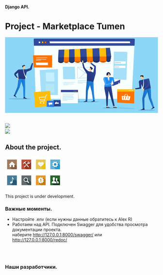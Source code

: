 
#### Django API.
# Project - Marketplace Tumen

<img src="https://github.com/ERAalex/new_test/blob/main/marketplace.png">

<br><a href="mailto:service000market@gmail.com"><img src="https://img.shields.io/badge/-Gmail%20contact%20us-red"></a>
<br><a href="#"><img src="https://img.shields.io/badge/-Telegram-blue"></a>

## About the project.

  <a href="#" target="_blank" rel="noreferrer nofollow">
      <img src="https://github.com/ERAalex/new_test/blob/main/website_icons.jpg" >
    </a>

This project is under development.<br>

### Важные моменты.

- Настройте .env (если нужны данные обратитесь к Alex R)
- Работаем над API. Подключен Swagger для удобства просмотра документации проекта.<br>
наберите http://127.0.0.1:8000/swagger/  или http://127.0.0.1:8000/redoc/

<br>
<br>

### Наши разработчики.


<br/><br/>

